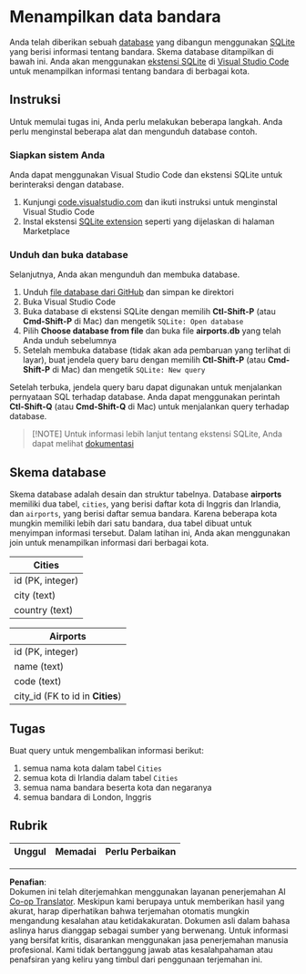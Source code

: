 <!--
CO_OP_TRANSLATOR_METADATA:
{
  "original_hash": "2f2d7693f28e4b2675f275e489dc5aac",
  "translation_date": "2025-08-28T18:14:41+00:00",
  "source_file": "2-Working-With-Data/05-relational-databases/assignment.md",
  "language_code": "id"
}
-->
# Menampilkan data bandara

Anda telah diberikan sebuah [database](https://raw.githubusercontent.com/Microsoft/Data-Science-For-Beginners/main/2-Working-With-Data/05-relational-databases/airports.db) yang dibangun menggunakan [SQLite](https://sqlite.org/index.html) yang berisi informasi tentang bandara. Skema database ditampilkan di bawah ini. Anda akan menggunakan [ekstensi SQLite](https://marketplace.visualstudio.com/items?itemName=alexcvzz.vscode-sqlite&WT.mc_id=academic-77958-bethanycheum) di [Visual Studio Code](https://code.visualstudio.com?WT.mc_id=academic-77958-bethanycheum) untuk menampilkan informasi tentang bandara di berbagai kota.

## Instruksi

Untuk memulai tugas ini, Anda perlu melakukan beberapa langkah. Anda perlu menginstal beberapa alat dan mengunduh database contoh.

### Siapkan sistem Anda

Anda dapat menggunakan Visual Studio Code dan ekstensi SQLite untuk berinteraksi dengan database.

1. Kunjungi [code.visualstudio.com](https://code.visualstudio.com?WT.mc_id=academic-77958-bethanycheum) dan ikuti instruksi untuk menginstal Visual Studio Code
1. Instal ekstensi [SQLite extension](https://marketplace.visualstudio.com/items?itemName=alexcvzz.vscode-sqlite&WT.mc_id=academic-77958-bethanycheum) seperti yang dijelaskan di halaman Marketplace

### Unduh dan buka database

Selanjutnya, Anda akan mengunduh dan membuka database.

1. Unduh [file database dari GitHub](https://raw.githubusercontent.com/Microsoft/Data-Science-For-Beginners/main/2-Working-With-Data/05-relational-databases/airports.db) dan simpan ke direktori
1. Buka Visual Studio Code
1. Buka database di ekstensi SQLite dengan memilih **Ctl-Shift-P** (atau **Cmd-Shift-P** di Mac) dan mengetik `SQLite: Open database`
1. Pilih **Choose database from file** dan buka file **airports.db** yang telah Anda unduh sebelumnya
1. Setelah membuka database (tidak akan ada pembaruan yang terlihat di layar), buat jendela query baru dengan memilih **Ctl-Shift-P** (atau **Cmd-Shift-P** di Mac) dan mengetik `SQLite: New query`

Setelah terbuka, jendela query baru dapat digunakan untuk menjalankan pernyataan SQL terhadap database. Anda dapat menggunakan perintah **Ctl-Shift-Q** (atau **Cmd-Shift-Q** di Mac) untuk menjalankan query terhadap database.

> [!NOTE] Untuk informasi lebih lanjut tentang ekstensi SQLite, Anda dapat melihat [dokumentasi](https://marketplace.visualstudio.com/items?itemName=alexcvzz.vscode-sqlite&WT.mc_id=academic-77958-bethanycheum)

## Skema database

Skema database adalah desain dan struktur tabelnya. Database **airports** memiliki dua tabel, `cities`, yang berisi daftar kota di Inggris dan Irlandia, dan `airports`, yang berisi daftar semua bandara. Karena beberapa kota mungkin memiliki lebih dari satu bandara, dua tabel dibuat untuk menyimpan informasi tersebut. Dalam latihan ini, Anda akan menggunakan join untuk menampilkan informasi dari berbagai kota.

| Cities           |
| ---------------- |
| id (PK, integer) |
| city (text)      |
| country (text)   |

| Airports                         |
| -------------------------------- |
| id (PK, integer)                 |
| name (text)                      |
| code (text)                      |
| city_id (FK to id in **Cities**) |

## Tugas

Buat query untuk mengembalikan informasi berikut:

1. semua nama kota dalam tabel `Cities`
1. semua kota di Irlandia dalam tabel `Cities`
1. semua nama bandara beserta kota dan negaranya
1. semua bandara di London, Inggris

## Rubrik

| Unggul     | Memadai   | Perlu Perbaikan | 
| ---------- | --------- | --------------- |

---

**Penafian**:  
Dokumen ini telah diterjemahkan menggunakan layanan penerjemahan AI [Co-op Translator](https://github.com/Azure/co-op-translator). Meskipun kami berupaya untuk memberikan hasil yang akurat, harap diperhatikan bahwa terjemahan otomatis mungkin mengandung kesalahan atau ketidakakuratan. Dokumen asli dalam bahasa aslinya harus dianggap sebagai sumber yang berwenang. Untuk informasi yang bersifat kritis, disarankan menggunakan jasa penerjemahan manusia profesional. Kami tidak bertanggung jawab atas kesalahpahaman atau penafsiran yang keliru yang timbul dari penggunaan terjemahan ini.